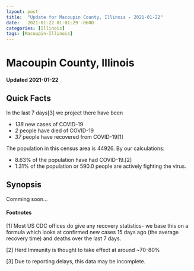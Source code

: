 ```yaml
---
layout: post
title:  "Update for Macoupin County, Illinois - 2021-01-22"
date:   2021-01-22 01:01:29 -0600
categories: [Illinois]
tags: [Macoupin-Illinois]
---
```


# Macoupin County, Illinois
#### Updated 2021-01-22

## Quick Facts

In the last 7 days[3] we project there have been
- *138* new cases of COVID-19
- *2* people have died of COVID-19
- *37* people have recovered from COVID-19[1]

The population in this census area is 44926. By our calculations:
- 8.63% of the population have had COVID-19.[2]
- 1.31% of the population or 590.0 people are actively fighting the virus.

## Synopsis

Comming soon...


#### Footnotes

[1] Most US CDC offices do give any recovery statistics- we base this on a formula which looks at confirmed new cases
15 days ago (the average recovery time) and deaths over the last 7 days.

[2] Herd Immunity is thought to take effect at around ~70-80%

[3] Due to reporting delays, this data may be incomplete.
 
    